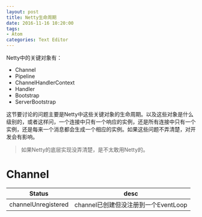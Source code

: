 ```yaml
---
layout: post
title: Netty生命周期
date: 2016-11-16 10:20:00
tags:
- Atom
categories: Text Editor
---
```


Netty中的关键对象有：
* Channel
* Pipeline
* ChannelHandlerContext
* Handler
* Bootstrap
* ServerBootstrap

这节要讨论的问题主要是Netty中这些关键对象的生命周期。以及这些对象是什么级别的，或者这样问，一个连接中只有一个响应的实例，还是所有连接中只有一个实例，还是每来一个消息都会生成一个相应的实例。如果这些问题不弄清楚，对开发会有影响。

> 如果Netty的底层实现没弄清楚，是不太敢用Netty的。


# Channel

|           Status        |                      desc                     |
| ----------------------- | --------------------------------------------- |
| channelUnregistered     | channel已创建但没注册到一个EventLoop            |












